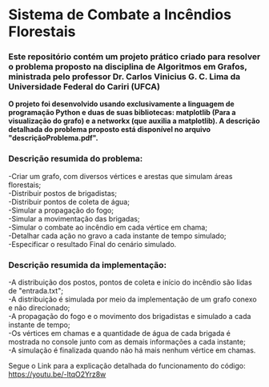 # Sistema de Combate a Incêndios Florestais

### Este repositório contém um projeto prático criado para resolver o problema proposto na disciplina de Algoritmos em Grafos, ministrada pelo professor Dr. Carlos Vinicius G. C. Lima da Universidade Federal do Cariri (UFCA)

**O projeto foi desenvolvido usando exclusivamente a linguagem de programação Python e duas de suas bibliotecas: matplotlib (Para a visualização do grafo) e a networkx (que auxilia a matplotlib).
A descrição detalhada do problema proposto está disponível no arquivo "descriçãoProblema.pdf".**  


### Descrição resumida do problema:
-Criar um grafo, com diversos vértices e arestas que simulam áreas florestais;  
-Distribuir postos de brigadistas;  
-Distribuir pontos de coleta de água;  
-Simular a propagação do fogo;  
-Simular a movimentação das brigadas;  
-Simular o combate ao incêndio em cada vértice em chama;  
-Detalhar cada ação no gravo a cada instante de tempo simulado;  
-Especificar o resultado Final do cenário simulado.  


### Descrição resumida da implementação:<br>
-A distribuição dos postos, pontos de coleta e início do incêndio são lidas de "entrada.txt";<br>
-A distribuição é simulada por meio da implementação de um grafo conexo e não direcionado;<br>
-A propagação do fogo e o movimento dos brigadistas e simulado a cada instante de tempo;<br>
-Os vértices em chamas e a quantidade de água de cada brigada é mostrada no console junto com as demais informações a cada instante;<br>
-A simulação é finalizada quando não há mais nenhum vértice em chamas.<br>

Segue o Link para a explicação detalhada do funcionamento do código: https://youtu.be/-ltqO2Yrz8w
